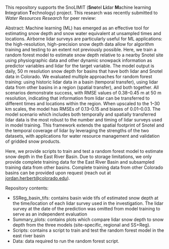 This repository supports the SnoLIMIT (**Sno**tel **Li**dar **M**achine learning **I**ntegration **T**echnology) project. This research was recently submitted to _Water Resources Research_ for peer review:

Abstract: 
Machine learning (ML) has emerged as an effective tool for estimating snow depth and snow water equivalent at unsampled times and locations. Airborne lidar surveys are particularly useful for ML applications: the high-resolution, high-precision snow depth data allow for algorithm training and testing to an extent not previously possible. Here, we train a random forest model to estimate snow depth relative to a nearby Snotel site using physiographic data and other dynamic snowpack information as predictor variables and lidar for the target variable. The model output is daily, 50 m resolution snow depth for basins that have both lidar and Snotel data in Colorado. We evaluated multiple approaches for random forest training: using historic lidar data in a basin (temporal transfer), using lidar data from other basins in a region (spatial transfer), and both together. All scenarios demonstrate success, with RMSE values of 0.38–0.45 m at 50 m resolution, indicating that information from lidar can be transferred to different times and locations within the region. When upscaled to the 1–30 km scales, the model has RMSEs of 0.13–0.15 and biases of 0.01–0.03. The model scenario which includes both temporally and spatially transferred lidar data is the most robust to the number and timing of lidar surveys used in model training. This framework extends the spatial footprint of Snotel and the temporal coverage of lidar by leveraging the strengths of the two datasets, with applications for water resource management and validation of gridded snow products. 

Here, we provide scripts to train and test a random forest model to estimate snow depth in the East River Basin. Due to storage limitations, we only provide complete training data for the East River Basin and subsampled training data from other basins. Complete training data from other Colorado basins can be provided upon request (reach out at jordan.herbert@colorado.edu).

Repository contents: 

- SSReg_basin_tifs: contains basin wide tifs of estimated snow depth at the time/location of each lidar survey used in the investigation. The lidar survey at the date of the prediction was omitted from model training to serve as an independent evaluation
- Summary_plots: contains plots which compare lidar snow depth to snow depth from the three models (site-specific, regional and SS+Reg).
- Scripts: contains a script to train and test the random forest model in the east river basin 
- Data: data required to run the random forest script. 
